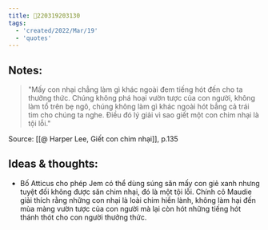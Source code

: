 ```yaml
---
title: 💬220319203130
tags:
  - 'created/2022/Mar/19'
  - 'quotes'
---
```


## Notes:
> "Mấy con nhại chẳng làm gì khác ngoài đem tiếng hót đến cho ta thưởng thức. Chúng không phá hoại vườn tược của con người, không làm tổ trên bẹ ngô, chúng không làm gì khác ngoài hót bẳng cả trái tim cho chúng ta nghe. Điều đó lý giải vì sao giết một con chim nhại là tội lỗi."

Source: [[@ Harper Lee, Giết con chim nhại]], p.135

## Ideas & thoughts:
- Bố Atticus cho phép Jem có thể dùng súng săn mấy con giẻ xanh nhưng tuyệt đối không được săn chim nhại, đó là một tội lỗi. Chính cô Maudie giải thích rằng những con nhại là loài chim hiền lành, không làm hại đến mùa màng vườn tược của con người mà lại còn hót những tiếng hót thánh thót cho con người thưởng thức.